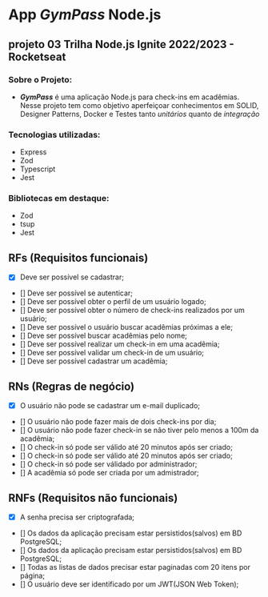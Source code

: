 # App ***GymPass*** Node.js

## projeto 03 Trilha Node.js Ignite 2022/2023 - Rocketseat

### Sobre o Projeto:

* ***GymPass*** é uma aplicação Node.js para check-ins em acadêmias. Nesse projeto tem como objetivo aperfeiçoar conhecimentos em SOLID, Designer Patterns, Docker e Testes tanto *unitários* quanto de *integração*

### Tecnologias utilizadas:

* Express
* Zod
* Typescript
* Jest

### Bibliotecas em destaque:

* Zod
* tsup
* Jest

## RFs (Requisitos funcionais)

- [x] Deve ser possível se cadastrar;
- [] Deve ser possível se autenticar;
- [] Deve ser possível obter o perfil de um usuário logado;
- [] Deve ser possível obter o número de check-ins realizados por um usuário;
- [] Deve ser possível o usuário buscar acadêmias próximas a ele;
- [] Deve ser possível buscar acadêmias pelo nome;
- [] Deve ser possível realizar um check-in em uma acadêmia;
- [] Deve ser possível validar um check-in de um usuário;
- [] Deve ser possível cadastrar um acadêmia;

## RNs (Regras de negócio)

- [x] O usuário não pode se cadastrar um e-mail duplicado;
- [] O usuário não pode fazer mais de dois check-ins por dia;
- [] O usuário não pode fazer check-in se não tiver pelo menos a 100m da acadêmia;
- [] O check-in só pode ser válido até 20 minutos após ser criado;
- [] O check-in só pode ser válido até 20 minutos após ser criado;
- [] O check-in só pode ser válidado por administrador;
- [] A acadêmia só pode ser criada por um admistrador;


## RNFs (Requisitos não funcionais)

- [x] A senha precisa ser criptografada;
- [] Os dados da aplicação precisam estar persistidos(salvos) em BD PostgreSQL;
- [] Os dados da aplicação precisam estar persistidos(salvos) em BD PostgreSQL;
- [] Todas as listas de dados precisar estar paginadas com 20 itens por página;
- [] O usuário deve ser identificado por um JWT(JSON Web Token);

